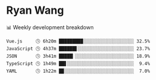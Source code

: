 # Ryan Wang

 <!-- waka-box start -->
📊 Weekly development breakdown
```text
Vue.js     🕓 6h20m █████████░░░░░░░░░░░░░░░░░░░ 32.5%
JavaScript 🕓 4h37m ██████▋░░░░░░░░░░░░░░░░░░░░░ 23.7%
JSON       🕓 3h41m █████▎░░░░░░░░░░░░░░░░░░░░░░ 18.9%
TypeScript 🕓 1h49m ██▋░░░░░░░░░░░░░░░░░░░░░░░░░  9.4%
YAML       🕓 1h22m █▉░░░░░░░░░░░░░░░░░░░░░░░░░░  7.0%
```
<!-- Powered by https://github.com/YouEclipse/waka-box-go . -->
<!-- waka-box end -->